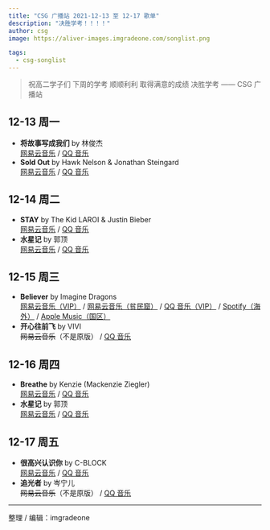 ```yaml
---
title: "CSG 广播站 2021-12-13 至 12-17 歌单"
description: "决胜学考！！！！"
author: csg
image: https://aliver-images.imgradeone.com/songlist.png

tags:
  - csg-songlist
---
```


> 祝高二学子们
> 下周的学考 顺顺利利
> 取得满意的成绩
> 决胜学考 —— CSG 广播站

## 12-13 周一

- **将故事写成我们** by 林俊杰  
  [网易云音乐](https://music.163.com/song?id=1391477429) / [QQ 音乐](https://y.qq.com/n/ryqq/songDetail/001LMj8V1Leoxy)
- **Sold Out** by Hawk Nelson & Jonathan Steingard  
  [网易云音乐](https://music.163.com/song?id=31010566) / [QQ 音乐](https://y.qq.com/n/ryqq/songDetail/002a5OfG1VpukL)

## 12-14 周二

- **STAY** by The Kid LAROI & Justin Bieber  
  [网易云音乐](https://music.163.com/song?id=1859245776) / [QQ 音乐](https://y.qq.com/n/ryqq/songDetail/0043EX2e2F6JCA)
- **水星记** by 郭顶  
  [网易云音乐](https://music.163.com/song?id=441491828) / [QQ 音乐](https://y.qq.com/n/ryqq/songDetail/00485V8K4InqbZ)

## 12-15 周三

- **Believer** by Imagine Dragons  
  [网易云音乐（VIP）](https://music.163.com/song?id=455311479) / [网易云音乐（贫民窟）](https://music.163.com/song?id=1493073985) / [QQ 音乐（VIP）](https://y.qq.com/n/ryqq/songDetail/003uk0GY3wjLw8) / [Spotify（海外）](https://open.spotify.com/track/0pqnGHJpmpxLKifKRmU6WP) / [Apple Music（国区）](https://music.apple.com/cn/album/believer/1411625594?i=1411628233)
- **开心往前飞** by VIVI  
  ~~网易云音乐~~（不是原版） / [QQ 音乐](https://y.qq.com/n/ryqq/songDetail/003tQihz2VWcOS)

## 12-16 周四

- **Breathe** by Kenzie (Mackenzie Ziegler)  
  [网易云音乐](https://music.163.com/song?id=512621132) / [QQ 音乐](https://y.qq.com/n/ryqq/songDetail/002DUGDZ4AKUEO)
- **水星记** by 郭顶  
  [网易云音乐](https://music.163.com/song?id=441491828) / [QQ 音乐](https://y.qq.com/n/ryqq/songDetail/00485V8K4InqbZ)

## 12-17 周五

- **很高兴认识你** by C-BLOCK  
  [网易云音乐](https://music.163.com/song?id=1318571230) / [QQ 音乐](https://y.qq.com/n/ryqq/songDetail/001A692D1dyZml)
- **追光者** by 岑宁儿  
  ~~网易云音乐~~（不是原版） / [QQ 音乐](https://y.qq.com/n/ryqq/songDetail/0006V3BG48q1uP)

---

整理 / 编辑：imgradeone
